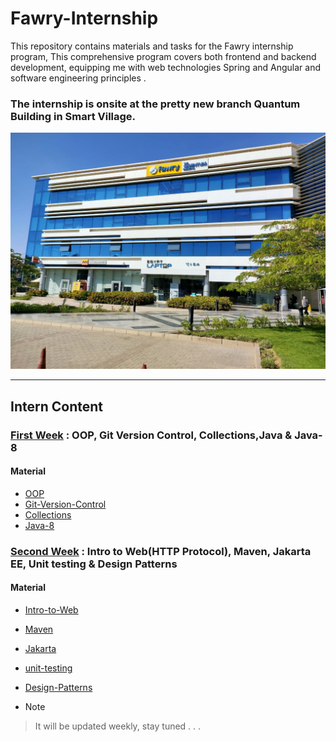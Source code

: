 # Fawry-Internship

This repository contains materials and tasks for the Fawry internship program, This comprehensive program covers both frontend and backend development, equipping me with web technologies Spring and Angular and software engineering principles .

### The internship is onsite at the pretty new branch Quantum Building in Smart Village.

![building image](./images/build.jpg)

---

## Intern Content

### [First Week](./Week02/README.md) : OOP, Git Version Control, Collections,Java & Java-8

#### Material

- [OOP](https://www.youtube.com/watch?v=FaaM6uVbuJM&list=PLCInYL3l2AagY7fFlhCrjpLiIFybW3yQv&pp=iAQB)
- [Git-Version-Control](https://youtu.be/Q6G-J54vgKc?si=mPa_ty8SLz_CqrN0)
- [Collections](https://www.javatpoint.com/collections-in-java)
- [Java-8](https://www.youtube.com/watch?v=1OpAgZvYXLQ)

### [Second Week](./Week02/README.md) : Intro to Web(HTTP Protocol), Maven, Jakarta EE, Unit testing & Design Patterns

#### Material

- [Intro-to-Web](https://www.youtube.com/watch?v=iYM2zFP3Zn0)
- [Maven](https://youtu.be/Xatr8AZLOsE?si=3RnVwwIRkihViC7r)
- [Jakarta](https://www.youtube.com/watch?v=AJxBg90HM4s&list=PLPZy-hmwOdEXGQAlmUVdIdM3GVinPLLA3)
- [unit-testing](https://youtu.be/vZm0lHciFsQ?si=FtgmGlLefQSrCAQA)
- [Design-Patterns](https://www.youtube.com/watch?v=xlYMFRQEHYA&t=2144s)

- > [!NOTE]

> It will be updated weekly, stay tuned . . .
